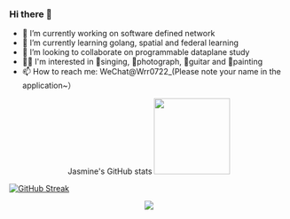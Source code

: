### Hi there 👋

<!--
**ruirui-wang-study/ruirui-wang-study** is a ✨ _special_ ✨ repository because its `README.md` (this file) appears on your GitHub profile.

Here are some ideas to get you started:

- 🔭 I’m currently working on software defined network
- 🌱 I’m currently learning golang, spatial and federal learning
- 👯 I’m looking to collaborate on taurus study
- 🤔 I’m looking for help with 
- 💬 Ask me about 
- 📫 How to reach me: WeChat(Wrr
- 😄 Pronouns: ...
- ⚡ Fun fact: ...
-->

- 🔭 I’m currently working on software defined network
- 🌱 I’m currently learning golang, spatial and federal learning
- 👯 I’m looking to collaborate on programmable dataplane study
- 🤹‍♀️ I'm interested in 🎤singing, 📸photograph, 🎸guitar and 🎨painting
- 📫 How to reach me: WeChat@Wrr0722_(Please note your name in the application~）

<!-- [![Jasmine's GitHub stats](https://github-readme-stats.vercel.app/api?username=ruirui-wang-study)](https://github.com/anuraghazra/github-readme-stats) -->
<div align="center">Jasmine's GitHub stats <img height="137px" src="https://github-readme-stats.vercel.app/api?username=ruirui-wang-study&show_icons=true&theme=cobalt" /> </div>

[![GitHub Streak](http://github-readme-streak-stats.herokuapp.com?user=ruirui-wang-study&theme=radical&mode=weekly)](https://git.io/streak-stats)

<!-- [![trophy](https://github-profile-trophy.vercel.app/?username=ruirui-wang-study&theme=onedark)](https://github.com/ryo-ma/github-profile-trophy) -->

<div align="center"> <img src="https://github-profile-trophy.vercel.app/?username=ruirui-wang-study&theme=onedark" /> </div>

<!-- <span > <img src="https://img.shields.io/badge/-HTML5-E34F26?style=flat-square&logo=html5&logoColor=white" /> <img src="https://img.shields.io/badge/-CSS3-1572B6?style=flat-square&logo=css3" /> <img src="https://img.shields.io/badge/-JavaScript-oringe?style=flat-square&logo=javascript" /> </span> -->
